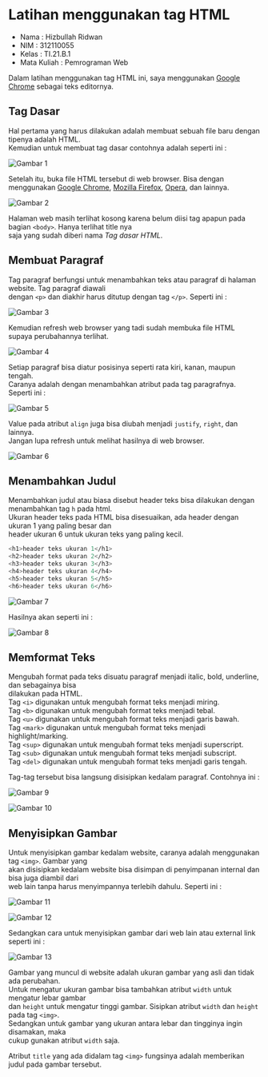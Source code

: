 # Latihan menggunakan tag HTML  

* Nama          : Hizbullah Ridwan
* NIM           : 312110055
* Kelas         : TI.21.B.1
* Mata Kuliah   : Pemrograman Web

Dalam latihan menggunakan tag HTML ini, saya menggunakan [Google Chrome](https://www.google.com/intl/id_id/chrome/) sebagai teks editornya.  

## Tag Dasar

Hal pertama yang harus dilakukan adalah membuat sebuah file baru dengan tipenya adalah HTML.            
Kemudian untuk membuat tag dasar contohnya adalah seperti ini :            

![Gambar 1](Screenshoots/Capture1.PNG)      

Setelah itu, buka file HTML tersebut di web browser. Bisa dengan menggunakan [Google Chrome](https://www.google.com/intl/id_id/chrome/), [Mozilla Firefox](https://www.mozilla.org/id/firefox/), [Opera](https://www.opera.com/), dan lainnya.          

![Gambar 2](Screenshoots/Capture2.PNG)                 

Halaman web masih terlihat kosong karena belum diisi tag apapun pada bagian `<body>`. Hanya terlihat title nya         
saja yang sudah diberi nama *Tag dasar HTML*.       

## Membuat Paragraf

Tag paragraf berfungsi untuk menambahkan teks atau paragraf di halaman website. Tag paragraf diawali           
dengan `<p>` dan diakhir harus ditutup dengan tag `</p>`. Seperti ini :        

![Gambar 3](Screenshoots/Capture3.PNG)                 

Kemudian refresh web browser yang tadi sudah membuka file HTML supaya perubahannya terlihat.            

![Gambar 4](Screenshoots/Capture4.PNG)             

Setiap paragraf bisa diatur posisinya seperti rata kiri, kanan, maupun tengah.      
Caranya adalah dengan menambahkan atribut pada tag paragrafnya. Seperti ini :        

![Gambar 5](Screenshoots/Capture5.PNG)             

Value pada atribut `align` juga bisa diubah menjadi `justify`, `right`, dan lainnya.         
Jangan lupa refresh untuk melihat hasilnya di web browser.          

![Gambar 6](Screenshoots/Capture6.PNG)             

## Menambahkan Judul

Menambahkan judul atau biasa disebut header teks bisa dilakukan dengan menambahkan tag `h` pada html.          
Ukuran header teks pada HTML bisa disesuaikan, ada header dengan ukuran 1 yang paling besar dan         
header ukuran 6 untuk ukuran teks yang paling kecil.           

```bash
<h1>header teks ukuran 1</h1>
<h2>header teks ukuran 2</h2>
<h3>header teks ukuran 3</h3>
<h4>header teks ukuran 4</h4>
<h5>header teks ukuran 5</h5>
<h6>header teks ukuran 6</h6>
```      

 ![Gambar 7](Screenshoots/Capture7.PNG)             

 Hasilnya akan seperti ini :              

 ![Gambar 8](Screenshoots/Capture8.PNG)             

 ## Memformat Teks

 Mengubah format pada teks disuatu paragraf menjadi italic, bold, underline, dan sebagainya bisa              
 dilakukan pada HTML.       
 Tag `<i>` digunakan untuk mengubah format teks menjadi miring.              
 Tag `<b>` digunakan untuk mengubah format teks menjadi tebal.          
 Tag `<u>` digunakan untuk mengubah format teks menjadi garis bawah.            
 Tag `<mark>` digunakan untuk mengubah format teks menjadi highlight/marking.        
 Tag `<sup>` digunakan untuk mengubah format teks menjadi superscript.         
 Tag `<sub>` digunakan untuk mengubah format teks menjadi subscript.              
 Tag `<del>` digunakan untuk mengubah format teks menjadi garis tengah.        

 Tag-tag tersebut bisa langsung disisipkan kedalam paragraf. Contohnya ini :        

 ![Gambar 9](Screenshoots/Capture9.PNG)             

 ![Gambar 10](Screenshoots/Capture10.PNG)             
 
 ## Menyisipkan Gambar

 Untuk menyisipkan gambar kedalam website, caranya adalah menggunakan tag `<img>`. Gambar yang             
 akan disisipkan kedalam website bisa disimpan di penyimpanan internal dan bisa juga diambil dari            
 web lain tanpa harus menyimpannya terlebih dahulu. Seperti ini :           

 ![Gambar 11](Screenshoots/Capture11.PNG)             

 ![Gambar 12](Screenshoots/Capture12.PNG)             

 Sedangkan cara untuk menyisipkan gambar dari web lain atau external link seperti ini :         

 ![Gambar 13](Screenshoots/Capture13.PNG)             

 Gambar yang muncul di website adalah ukuran gambar yang asli dan tidak ada perubahan.         
 Untuk mengatur ukuran gambar bisa tambahkan atribut `width` untuk mengatur lebar gambar            
 dan `height` untuk mengatur tinggi gambar. Sisipkan atribut `width` dan `height` pada tag `<img>`.           
 Sedangkan untuk gambar yang ukuran antara lebar dan tingginya ingin disamakan, maka          
 cukup gunakan atribut `width` saja.          

 Atribut `title` yang ada didalam tag `<img>` fungsinya adalah memberikan judul pada gambar tersebut.       

